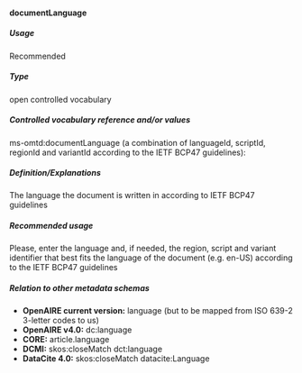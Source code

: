 #### documentLanguage
##### Usage
Recommended
##### Type
open controlled vocabulary
##### Controlled vocabulary reference and/or values
ms-omtd:documentLanguage (a combination of languageId, scriptId, regionId and variantId according to the IETF BCP47 guidelines): 
##### Definition/Explanations
The language the document is written in according to IETF BCP47 guidelines
##### Recommended usage
Please, enter the language and, if needed, the region, script and variant identifier that best fits the language of the document (e.g. en-US) according to the IETF BCP47 guidelines
##### Relation to other metadata schemas
* **OpenAIRE current version:** language (but to be mapped from ISO 639-2 3-letter codes to us)
* **OpenAIRE v4.0:** dc:language
* **CORE:** article.language
* **DCMI:** skos:closeMatch dct:language
* **DataCite 4.0:** skos:closeMatch datacite:Language

